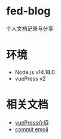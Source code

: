 # fed-blog
个人文档记录与分享

# 环境
* Node.js v14.18.0
* vuePress v2

# 相关文档
* [vuePress介绍](https://v2.vuepress.vuejs.org/zh/guide/)
* [commit emoji](https://github.com/ikatyang/emoji-cheat-sheet)